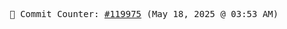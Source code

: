 <p align="center">
    <samp>
        📮 Commit Counter: <a href="https://github.com/Javascript-void0/Javascript-void0/commits/main">#119975</a> (May 18, 2025 @ 03:53 AM)
    </samp>
</p>